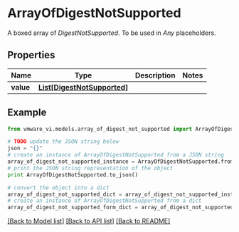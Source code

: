 # ArrayOfDigestNotSupported

A boxed array of *DigestNotSupported*. To be used in *Any* placeholders. 

## Properties
Name | Type | Description | Notes
------------ | ------------- | ------------- | -------------
**value** | [**List[DigestNotSupported]**](DigestNotSupported.md) |  | 

## Example

```python
from vmware_vi.models.array_of_digest_not_supported import ArrayOfDigestNotSupported

# TODO update the JSON string below
json = "{}"
# create an instance of ArrayOfDigestNotSupported from a JSON string
array_of_digest_not_supported_instance = ArrayOfDigestNotSupported.from_json(json)
# print the JSON string representation of the object
print ArrayOfDigestNotSupported.to_json()

# convert the object into a dict
array_of_digest_not_supported_dict = array_of_digest_not_supported_instance.to_dict()
# create an instance of ArrayOfDigestNotSupported from a dict
array_of_digest_not_supported_form_dict = array_of_digest_not_supported.from_dict(array_of_digest_not_supported_dict)
```
[[Back to Model list]](../README.md#documentation-for-models) [[Back to API list]](../README.md#documentation-for-api-endpoints) [[Back to README]](../README.md)


